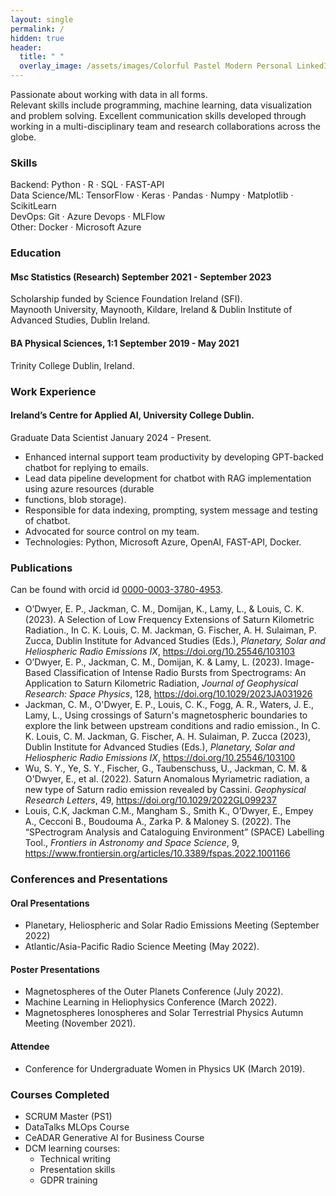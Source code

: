 ```yaml
---
layout: single
permalink: /
hidden: true
header:
  title: " "
  overlay_image: /assets/images/Colorful Pastel Modern Personal LinkedIn Banner (1584 x 200 px).png
---
```


Passionate about working with data in all forms.\
Relevant skills include programming, machine learning,
data visualization and problem solving. Excellent communication skills developed through working in a multi-disciplinary team and research collaborations across the globe.
### Skills
Backend: Python · R · SQL · FAST-API\
Data Science/ML: TensorFlow · Keras · Pandas · Numpy · Matplotlib · ScikitLearn\
DevOps: Git · Azure Devops · MLFlow\
Other: Docker · Microsoft Azure

### Education 
#### Msc Statistics (Research) September 2021 - September 2023
Scholarship funded by Science Foundation Ireland (SFI).\
Maynooth University, Maynooth, Kildare, Ireland & Dublin Institute of Advanced Studies, Dublin Ireland.
#### BA Physical Sciences, 1:1 September 2019 - May 2021
Trinity College Dublin, Ireland.

### Work Experience
#### Ireland’s Centre for Applied AI, University College Dublin.
Graduate Data Scientist January 2024 - Present.
- Enhanced internal support team productivity by developing GPT-backed chatbot for replying to emails.
- Lead data pipeline development for chatbot with RAG implementation using azure resources (durable
- functions, blob storage).
- Responsible for data indexing, prompting, system message and testing of chatbot.
- Advocated for source control on my team.
- Technologies: Python, Microsoft Azure, OpenAI, FAST-API, Docker.
  
### Publications
Can be found with orcid id [0000-0003-3780-4953](https://orcid.org/0000-0003-3780-4953).
- O’Dwyer, E. P., Jackman, C. M., Domijan, K., Lamy, L., & Louis, C. K. (2023). A Selection of Low Frequency Extensions of Saturn Kilometric Radiation., In C. K. Louis, C. M. Jackman, G. Fischer, A. H. Sulaiman, P. Zucca, Dublin Institute for Advanced Studies (Eds.), *Planetary, Solar and Heliospheric Radio Emissions IX*, https://doi.org/10.25546/103103
- O’Dwyer, E. P., Jackman, C. M., Domijan, K. & Lamy, L. (2023). Image-Based Classification of Intense Radio Bursts from Spectrograms: An Application to Saturn Kilometric Radiation, *Journal of Geophysical Research: Space Physics*, 128, https://doi.org/10.1029/2023JA031926
- Jackman, C. M., O'Dwyer, E. P., Louis, C. K., Fogg, A. R., Waters, J. E., Lamy, L., Using crossings of Saturn's magnetospheric boundaries to explore the link between upstream conditions and radio emission., In C. K. Louis, C. M. Jackman, G. Fischer, A. H. Sulaiman, P. Zucca (2023), Dublin Institute for Advanced Studies (Eds.), *Planetary, Solar and Heliospheric Radio Emissions IX*, https://doi.org/10.25546/103100
- Wu, S. Y., Ye, S. Y., Fischer, G., Taubenschuss, U., Jackman, C. M. & O'Dwyer, E., et al. (2022). Saturn Anomalous Myriametric radiation, a new type of Saturn radio emission revealed by Cassini. *Geophysical Research Letters*, 49, https://doi.org/10.1029/2022GL099237
- Louis, C.K, Jackman C.M., Mangham S., Smith K., O’Dwyer, E., Empey A., Cecconi B., Boudouma A., Zarka P. & Maloney S. (2022). The “SPectrogram Analysis and Cataloguing Environment” (SPACE) Labelling Tool., *Frontiers in Astronomy and Space Science*, 9, https://www.frontiersin.org/articles/10.3389/fspas.2022.1001166

### Conferences and Presentations
#### Oral Presentations
- Planetary, Heliospheric and Solar Radio Emissions Meeting (September 2022)
- Atlantic/Asia-Pacific Radio Science Meeting (May 2022).
#### Poster Presentations
- Magnetospheres of the Outer Planets Conference (July 2022).
- Machine Learning in Heliophysics Conference (March 2022).
- Magnetospheres Ionospheres and Solar Terrestrial Physics Autumn Meeting (November 2021).
#### Attendee
- Conference for Undergraduate Women in Physics UK (March 2019).
### Courses Completed
- SCRUM Master (PS1)
- DataTalks MLOps Course
- CeADAR Generative AI for Business Course
- DCM learning courses:
  - Technical writing
  - Presentation skills
  - GDPR training

